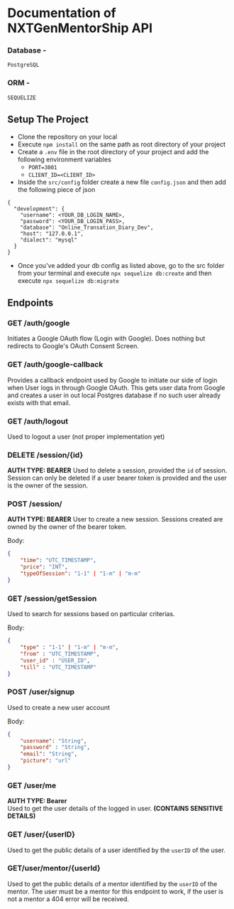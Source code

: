 # Documentation of NXTGenMentorShip API

### Database - 
`PostgreSQL`
### ORM -
`SEQUELIZE`

## Setup The Project

- Clone the repository on your local
- Execute `npm install` on the same path as root directory of your project
- Create a `.env` file in the root directory of your project and add the following environment variables
  - `PORT=3001`
  - `CLIENT_ID=<CLIENT_ID>`
- Inside the `src/config` folder create a new file `config.json` and then add the following piece of json

```
{
  "development": {
    "username": <YOUR_DB_LOGIN_NAME>,
    "password": <YOUR_DB_LOGIN_PASS>,
    "database": "Online_Transation_Diary_Dev",
    "host": "127.0.0.1",
    "dialect": "mysql"
  }
}
```

- Once you've added your db config as listed above, go to the src folder from your terminal and execute `npx sequelize db:create` and then execute `npx sequelize db:migrate`


## Endpoints

### GET /auth/google
Initiates a Google OAuth flow (Login with Google). Does nothing but redirects to Google's OAuth Consent Screen.

### GET /auth/google-callback
Provides a callback endpoint used by Google to initiate our side of login when User logs in through Google OAuth. This gets user data from Google and creates a user in out local Postgres database if no such user already exists with that email.

### GET /auth/logout
Used to logout a user (not proper implementation yet)

### DELETE /session/{id}
**AUTH TYPE: BEARER**
Used to delete a session, provided the `id` of session. Session can only be deleted if a user bearer token is provided and the user is the owner of the session.

### POST /session/
**AUTH TYPE: BEARER**
User to create a new session. Sessions created are owned by the owner of the bearer token.

Body:
```json
{
    "time": "UTC_TIMESTAMP",
    "price": "INT",
    "typeOfSession": "1-1" | "1-m" | "m-m"    
}
```
### GET /session/getSession
Used to search for sessions based on particular criterias.

Body:
```json
{
    "type" : "1-1" | "1-m" | "m-m",     
    "from" : "UTC_TIMESTAMP",
    "user_id" : "USER_ID", 
    "till" : "UTC_TIMESTAMP"
}
```
### POST /user/signup
Used to create a new user account

Body:
```json
{
    "username": "String",
    "password" : "String",
    "email": "String",
    "picture": "url"
}
```

### GET /user/me
**AUTH TYPE: Bearer** <br>
Used to get the user details of the logged in user. **(CONTAINS SENSITIVE DETAILS)**

### GET /user/{userID}
Used to get the public details of a user identified by the `userID` of the user.
  
### GET/user/mentor/{userId}
Used to get the public details of a mentor identified by the `userID` of the mentor. The user must be a mentor for this endpoint to work, if the user is not a mentor a 404 error will be received.